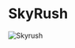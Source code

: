 # SkyRush

![Skyrush](https://user-images.githubusercontent.com/58637065/189669706-612ae1e9-2bf8-4d38-b10f-6d98dc4af916.gif)
